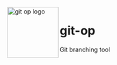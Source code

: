 <img src="https://user-images.githubusercontent.com/77981/58380091-cec11500-7fd6-11e9-8325-c2bbcdab2cc8.png" alt="git op logo" align="left" width="120" height="120" />

# git-op
Git branching tool
